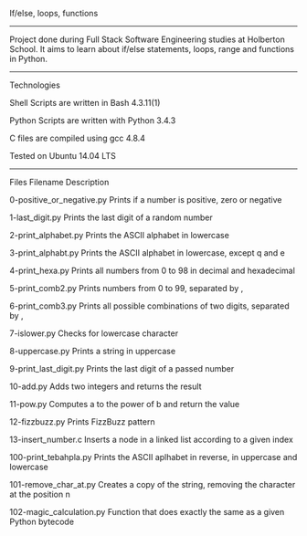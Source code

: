 If/else, loops, functions

**********************************************************************************************************************************************

Project done during Full Stack Software Engineering studies at Holberton School. It aims to learn about if/else statements, loops, range and functions in Python.


*****************************************************************************************************************************************************


Technologies

Shell Scripts are written in Bash 4.3.11(1)

Python Scripts are written with Python 3.4.3

C files are compiled using gcc 4.8.4

Tested on Ubuntu 14.04 LTS

*****************************************************************************************************************************************************


Files
Filename	                                                     Description
                                   
0-positive_or_negative.py	                               Prints if a number is positive, zero or negative


1-last_digit.py                                         	Prints the last digit of a random number


2-print_alphabet.py	                                       Prints the ASCII alphabet in lowercase


3-print_alphabt.py                                      	Prints the ASCII alphabet in lowercase, except q and e



4-print_hexa.py	                                             Prints all numbers from 0 to 98 in decimal and hexadecimal



5-print_comb2.py                                        	Prints numbers from 0 to 99, separated by , 




6-print_comb3.py                                       	     Prints all possible combinations of two digits, separated by , 




7-islower.py	                                             Checks for lowercase character




8-uppercase.py	                                              Prints a string in uppercase



9-print_last_digit.py                                   	Prints the last digit of a passed number



10-add.py	                                              Adds two integers and returns the result



11-pow.py	                                             Computes a to the power of b and return the value



12-fizzbuzz.py                                          	Prints FizzBuzz pattern



13-insert_number.c	                                      Inserts a node in a linked list according to a given index



100-print_tebahpla.py	                                      Prints the ASCII aplhabet in reverse, in uppercase and lowercase



101-remove_char_at.py	                                       Creates a copy of the string, removing the character at the position n



102-magic_calculation.py                                 	Function that does exactly the same as a given Python bytecode
